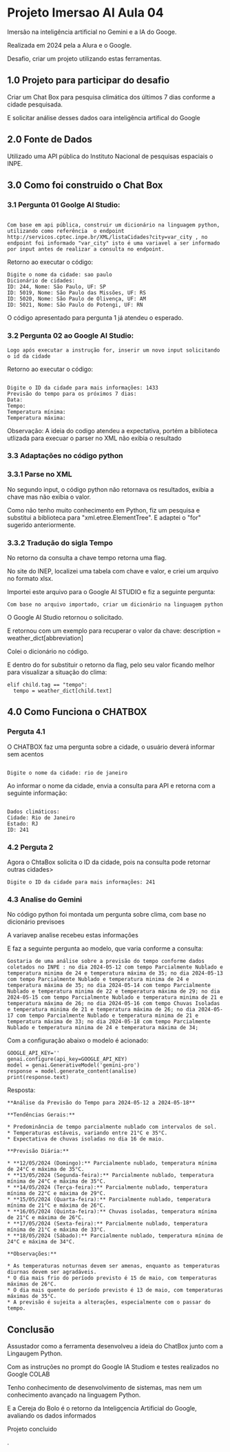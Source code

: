 # Projeto Imersao AI Aula 04

<p>Imersão na inteligência artificial no Gemini e a IA do Googe.</p>
<p></p>Realizada em 2024 pela a Alura e o Google.</p>
<p></p>Desafio, criar um projeto utilizando estas ferramentas.</p>


## 1.0 Projeto para participar do desafio
<p>Criar um Chat Box para pesquisa climática dos últimos 7 dias conforme a cidade pesquisada.</p>
<p>E solicitar análise desses dados oara inteligência artifical do Google</p>

## 2.0 Fonte de Dados 
<p>Utilizado uma API pública do Instituto Nacional de pesquisas espaciais o INPE.</p>

## 3.0 Como foi construido o Chat Box

### 3.1 Pergunta 01 Goolge AI Studio: 

```

Com base em api pública, construir um dicionário na linguagem python, utilizando como referência  o endpoint http://servicos.cptec.inpe.br/XML/listaCidades?city=var_city , no endpoint foi informado "var_city" isto é uma variavel a ser informado por input antes de realizar a consulta no endpoint.
```


<p>Retorno ao executar o código:</p>

```
Digite o nome da cidade: sao paulo
Dicionário de cidades:
ID: 244, Nome: São Paulo, UF: SP
ID: 5019, Nome: São Paulo das Missões, UF: RS
ID: 5020, Nome: São Paulo de Olivença, UF: AM
ID: 5021, Nome: São Paulo do Potengi, UF: RN
```

<p>O código apresentado para pergunta 1 já atendeu o esperado.</p>


### 3.2 Pergunta 02 ao Google AI Studio:

```
Logo após executar a instrução for, inserir um novo input solicitando o id da cidade
```

<p>Retorno ao executar o código: </p>

```

Digite o ID da cidade para mais informações: 1433
Previsão do tempo para os próximos 7 dias:
Data: 
Tempo: 
Temperatura mínima: 
Temperatura máxima:
```

<p>Observação: A ideia do codigo atendeu a expectativa, portém a biblioteca utlizada para execuar o parser no XML não exibia o resultado</p>


### 3.3 Adaptações no código python

### 3.3.1 Parse no XML

<p>No segundo input, o código python não retornava os resultados, exibia a chave mas não exibia o valor.</p>
<p>Como não tenho muito conhecimento em Python, fiz um pesquisa e substitui a biblioteca para "xml.etree.ElementTree". E adaptei o "for" sugerido anteriormente.</p>


### 3.3.2 Tradução do sigla Tempo

<p>No retorno da consulta a chave tempo retorna uma flag.</p>
<p>No site do INEP, localizei uma tabela com chave e valor, e criei um arquivo no formato xlsx.</p>
<p>Importei este arquivo para o Google AI STUDIO e fiz a seguinte pergunta:</p>

```
Com base no arquivo importado, criar um dicionário na linguagem python
```

<p>O Google AI Studio retornou o solicitado.</p>
<p>E retornou com um exemplo para recuperar o valor da chave: description = weather_dict[abbreviation]</p>
<p>Colei o dicionário no código.</p>
<p>E dentro do for substituir o retorno da flag, pelo seu valor ficando melhor para visualizar a situação do clima:</p>


```
elif child.tag == "tempo":
  tempo = weather_dict[child.text]
```


## 4.0 Como Funciona o CHATBOX

### Perguta 4.1
<p>O CHATBOX faz uma pergunta sobre a cidade, o usuário deverá informar sem acentos</p>

```

Digite o nome da cidade: rio de janeiro
```

<p>Ao informar o nome da cidade, envia a consulta para API e retorna com a seguinte informação:</p>

```

Dados climáticos:
Cidade: Rio de Janeiro
Estado: RJ
ID: 241
```

### 4.2 Perguta 2
<p>Agora o ChtaBox solicita o ID da cidade, pois na consulta pode retornar outras cidades></p>

```
Digite o ID da cidade para mais informações: 241
```

### 4.3 Analise do Gemini

<p>No código python foi montada um pergunta sobre clima, com base no dicionário previsoes</p>
<p>A variavep analise recebeu estas informações</p>
<p>E faz a seguinte pergunta ao modelo, que varia conforme a consulta:</p>

```
Gostaria de uma análise sobre a previsão do tempo conforme dados coletados no INPE : no dia 2024-05-12 com tempo Parcialmente Nublado e temperatura minima de 24 e temperatura máxima de 35; no dia 2024-05-13 com tempo Parcialmente Nublado e temperatura minima de 24 e temperatura máxima de 35; no dia 2024-05-14 com tempo Parcialmente Nublado e temperatura minima de 22 e temperatura máxima de 29; no dia 2024-05-15 com tempo Parcialmente Nublado e temperatura minima de 21 e temperatura máxima de 26; no dia 2024-05-16 com tempo Chuvas Isoladas e temperatura minima de 21 e temperatura máxima de 26; no dia 2024-05-17 com tempo Parcialmente Nublado e temperatura minima de 21 e temperatura máxima de 33; no dia 2024-05-18 com tempo Parcialmente Nublado e temperatura minima de 24 e temperatura máxima de 34;
```

Com a configuração abaixo o modelo é acionado:

```
GOOGLE_API_KEY=''      
genai.configure(api_key=GOOGLE_API_KEY)
model = genai.GenerativeModel('gemini-pro')
response = model.generate_content(analise)
print(response.text)
```


Resposta:
```
**Análise da Previsão do Tempo para 2024-05-12 a 2024-05-18**

**Tendências Gerais:**

* Predominância de tempo parcialmente nublado com intervalos de sol.
* Temperaturas estáveis, variando entre 21°C e 35°C.
* Expectativa de chuvas isoladas no dia 16 de maio.

**Previsão Diária:**

* **12/05/2024 (Domingo):** Parcialmente nublado, temperatura mínima de 24°C e máxima de 35°C.
* **13/05/2024 (Segunda-feira):** Parcialmente nublado, temperatura mínima de 24°C e máxima de 35°C.
* **14/05/2024 (Terça-feira):** Parcialmente nublado, temperatura mínima de 22°C e máxima de 29°C.
* **15/05/2024 (Quarta-feira):** Parcialmente nublado, temperatura mínima de 21°C e máxima de 26°C.
* **16/05/2024 (Quinta-feira):** Chuvas isoladas, temperatura mínima de 21°C e máxima de 26°C.
* **17/05/2024 (Sexta-feira):** Parcialmente nublado, temperatura mínima de 21°C e máxima de 33°C.
* **18/05/2024 (Sábado):** Parcialmente nublado, temperatura mínima de 24°C e máxima de 34°C.

**Observações:**

* As temperaturas noturnas devem ser amenas, enquanto as temperaturas diurnas devem ser agradáveis.
* O dia mais frio do período previsto é 15 de maio, com temperaturas máximas de 26°C.
* O dia mais quente do período previsto é 13 de maio, com temperaturas máximas de 35°C.
* A previsão é sujeita a alterações, especialmente com o passar do tempo.
```


## Conclusão

<p> Assustador como a ferramenta desenvolveu a ideia do ChatBox junto com a Lingaugem Python.</p>
<p> Com as instruções no prompt do Google IA Studiom e testes realizados no Google COLAB</p>
<p> Tenho conhecimento de desenvolvimento de sistemas, mas nem um conhecimento avançado na linguagem Python.</p>
<p> E a Cereja do Bolo é o retorno da Inteligçencia Artificial do Google, avaliando os dados informados </p>
<p> Projeto concluido </p>.
